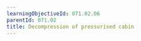 ```yaml
---
learningObjectiveId: 071.02.06
parentId: 071.02
title: Decompression of pressurised cabin
---
```



